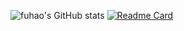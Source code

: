 

<!--
**fuhaoshan/fuhaoshan** is a ✨ _special_ ✨ repository because its `README.md` (this file) appears on your GitHub profile.

Here are some ideas to get you started:

- 🔭 I’m currently working on ...
- 🌱 I’m currently learning ...
- 👯 I’m looking to collaborate on ...
- 🤔 I’m looking for help with ...
- 💬 Ask me about ...
- 📫 How to reach me: ...
- 😄 Pronouns: ...
- ⚡ Fun fact: ...
-->
![fuhao's GitHub stats](https://github-readme-stats.vercel.app/api?username=fuhaoshan&show_icons=true)
[![Readme Card](https://github-readme-stats.vercel.app/api/pin/?username=fuhaoshan&repo=github-readme-stats)](https://github.com/fuhaoshan/github-readme-stats)
